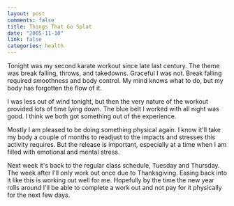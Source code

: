 ```yaml
--- 
layout: post
comments: false
title: Things That Go Splat
date: "2005-11-10"
link: false
categories: health
---
```

Tonight was my second karate workout since late last century. The theme was break falling, throws, and takedowns. Graceful I was not. Break falling required smoothness and body control. My mind knows what to do, but my body has forgotten the flow of it.

I was less out of wind tonight, but then the very nature of the workout provided lots of time lying down. The blue belt I worked with all night was good. I think we both got something out of the experience.

Mostly I am pleased to be doing something physical again. I know it'll take my body a couple of months to readjust to the impacts and stresses this activity requires. But the release is important, especially at a time when I am filled with emotional and mental stress.

Next week it's back to the regular class schedule, Tuesday and Thursday. The week after I'll only work out once due to Thanksgiving. Easing back into it like this is working out well for me. Hopefully by the time the new year rolls around I'll be able to complete a work out and not pay for it physically for the next few days.
